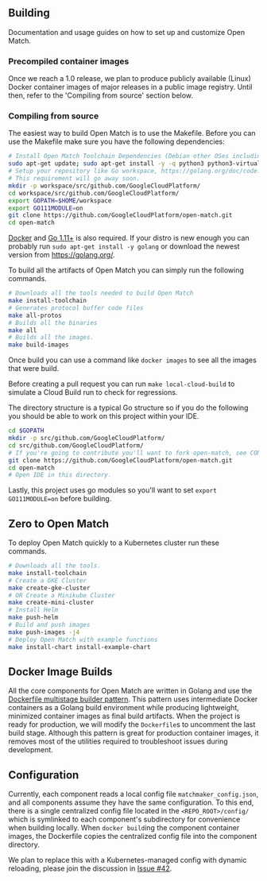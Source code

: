 ## Building

Documentation and usage guides on how to set up and customize Open Match.

### Precompiled container images

Once we reach a 1.0 release, we plan to produce publicly available (Linux) Docker container images of major releases in a public image registry. Until then, refer to the 'Compiling from source' section below.

### Compiling from source

The easiest way to build Open Match is to use the Makefile. Before you can use the Makefile make sure you have the following dependencies:

```bash
# Install Open Match Toolchain Dependencies (Debian other OSes including Mac OS X have similar dependencies)
sudo apt-get update; sudo apt-get install -y -q python3 python3-virtualenv virtualenv make google-cloud-sdk git unzip tar
# Setup your repository like Go workspace, https://golang.org/doc/code.html#Workspaces
# This requirement will go away soon.
mkdir -p workspace/src/github.com/GoogleCloudPlatform/
cd workspace/src/github.com/GoogleCloudPlatform/
export GOPATH=$HOME/workspace
export GO111MODULE=on
git clone https://github.com/GoogleCloudPlatform/open-match.git
cd open-match
```

[Docker](https://docs.docker.com/install/) and [Go 1.11+](https://golang.org/dl/) is also required. If your distro is new enough you can probably run `sudo apt-get install -y golang` or download the newest version from https://golang.org/.

To build all the artifacts of Open Match you can simply run the following commands.

```bash
# Downloads all the tools needed to build Open Match
make install-toolchain
# Generates protocol buffer code files
make all-protos
# Builds all the binaries
make all
# Builds all the images.
make build-images
```

Once build you can use a command like `docker images` to see all the images that were build.

Before creating a pull request you can run `make local-cloud-build` to simulate a Cloud Build run to check for regressions.

The directory structure is a typical Go structure so if you do the following you should be able to work on this project within your IDE.

```bash
cd $GOPATH
mkdir -p src/github.com/GoogleCloudPlatform/
cd src/github.com/GoogleCloudPlatform/
# If you're going to contribute you'll want to fork open-match, see CONTRIBUTING.md for details.
git clone https://github.com/GoogleCloudPlatform/open-match.git
cd open-match
# Open IDE in this directory.
```

Lastly, this project uses go modules so you'll want to set `export GO111MODULE=on` before building.

## Zero to Open Match
To deploy Open Match quickly to a Kubernetes cluster run these commands.

```bash
# Downloads all the tools.
make install-toolchain
# Create a GKE Cluster
make create-gke-cluster
# OR Create a Minikube Cluster
make create-mini-cluster
# Install Helm
make push-helm
# Build and push images
make push-images -j4
# Deploy Open Match with example functions
make install-chart install-example-chart
```

## Docker Image Builds

All the core components for Open Match are written in Golang and use the [Dockerfile multistage builder pattern](https://docs.docker.com/develop/develop-images/multistage-build/). This pattern uses intermediate Docker containers as a Golang build environment while producing lightweight, minimized container images as final build artifacts. When the project is ready for production, we will modify the `Dockerfile`s to uncomment the last build stage. Although this pattern is great for production container images, it removes most of the utilities required to troubleshoot issues during development.

## Configuration
Currently, each component reads a local config file `matchmaker_config.json`, and all components assume they have the same configuration. To this end, there is a single centralized config file located in the `<REPO_ROOT>/config/` which is symlinked to each component's subdirectory for convenience when building locally. When `docker build`ing the component container images, the Dockerfile copies the centralized config file into the component directory.

We plan to replace this with a Kubernetes-managed config with dynamic reloading, please join the discussion in [Issue #42](issues/42). 
